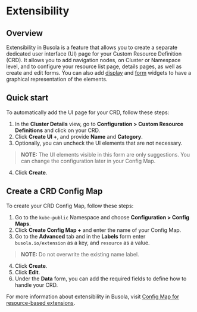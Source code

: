 # Extensibility

## Overview

Extensibility in Busola is a feature that allows you to create a separate dedicated user interface (UI) page for your Custom Resource Definition (CRD). It allows you to add navigation nodes, on Cluster or Namespace level, and to configure your resource list page, details pages, as well as create and edit forms. You can also add [display](display-widgets.md) and [form](form-widgets.md) widgets to have a graphical representation of the elements.

## Quick start

To automatically add the UI page for your CRD, follow these steps:

1.  In the **Cluster Details** view, go to **Configuration > Custom Resource Definitions** and click on your CRD.
2.  Click **Create UI +**, and provide **Name** and **Category**.
3.  Optionally, you can uncheck the UI elements that are not necessary.

> **NOTE:** The UI elements visible in this form are only suggestions. You can change the configuration later in your Config Map.

4.  Click **Create**.

## Create a CRD Config Map

To create your CRD Config Map, follow these steps:

1. Go to the `kube-public` Namespace and choose **Configuration > Config Maps**.
2. Click **Create Config Map +** and enter the name of your Config Map.
3. Go to the **Advanced** tab and in the **Labels** form enter `busola.io/extension` as a key, and `resource` as a value.

> **NOTE:** Do not overwrite the existing name label.

4. Click **Create**.
5. Click **Edit**.
6. Under the **Data** form, you can add the required fields to define how to handle your CRD.

For more information about extensibility in Busola, visit [Config Map for resource-based extensions](resources.md).
